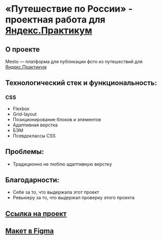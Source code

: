 # «Путешествие по России» - проектная работа для [Яндекс.Практикум](https://practicum.yandex.ru/)

## О проекте
Mesto — платформа для публикации фото из путешествий для [Яндекс.Практикум](https://practicum.yandex.ru/)

## Технологический стек и функциональность:

### CSS
* Flexbox
* Grid-layout
* Позиционирование блоков и элементов
* Адаптивная верстка
* БЭМ
* Псевдоклассы CSS

## Проблемы:
* Традиционно не люблю адаптивную верстку

## Благодарности:
* Себе за то, что выдержала этот проект
* Ревьюеру за то, что выдержал проверку этого проекта

## [Ссылка на проект](https://zaytskaterina.github.io/russian-travel/)

## [Макет в Figma](https://www.figma.com/file/nl4N5xYzwrkLFa2l7L3LLD/JavaScript.-Sprint-4-(Copy)?node-id=28212%3A269&t=PWURFuGKTjDi9vCd-1)